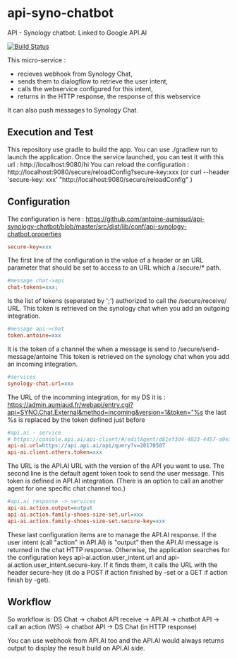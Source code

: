 # api-syno-chatbot
API - Synology chatbot: Linked to Google API.AI

[![Build Status](https://travis-ci.org/antoine-aumjaud/api-synology-chatbot.svg?branch=master)](https://travis-ci.org/antoine-aumjaud/api-synology-chatbot)

This micro-service :  
- recieves webhook from Synology Chat,
- sends them to dialogflow to retrieve the user intent,
- calls the webservice configured for this intent,
- returns in the HTTP response, the response of this webservice

It can also push messages to Synology Chat.


## Execution and Test

This repository use gradle to build the app. You can use ./gradlew run to launch the application.
Once the service launched, you can test it with this url :
http://localhost:9080/hi
You can reload the configuration : 
http://localhost:9080/secure/reloadConfig?secure-key:xxx (or curl --header 'secure-key: xxx' "http://localhost:9080/secure/reloadConfig" )

## Configuration
The configuration is here : https://github.com/antoine-aumjaud/api-synology-chatbot/blob/master/src/dist/lib/conf/api-synology-chatbot.properties

```ini
secure-key=xxx
```
The first line of the configuration is the value of a header or an URL parameter that should be set to access to an URL which a /secure/* path.

```ini
#message chat->api
chat-tokens=xxx;
```
Is the list of tokens (seperated by ';') authorized to call the /secure/receive/ URL.
This token is retrieved on the synology chat when you add an outgoing integration.

```ini
#message api->chat
token.antoine=xxx
```
It is the token of a channel the when a message is send to /secure/send-message/antoine
This token is retrieved on the synology chat when you add an incoming integration.


```ini
#services
synology-chat.url=xxx
```
The URL of the incomming integration, for my DS it is : https://admin.aumjaud.fr/webapi/entry.cgi?api=SYNO.Chat.External&method=incoming&version=1&token="%s
the last %s is replaced by the token defined just before 

```ini
#api.ai - service
# https://console.api.ai/api-client/#/editAgent/d81ef3d4-4023-4457-a9e3-0779f4531615/
api-ai.url=https://api.api.ai/api/query?v=20170507
api-ai.client.others.token=xxx
```

The URL is the API.AI URL with the version of the API you want to use.
The second line is the default agent token took to send the user message. This token is defined in API.AI integration.
(There is an option to call an another agent for one specific chat channel too.)

```ini
#api.ai response -> services
api-ai.action.output=output
api-ai.action.family-shoes-size-set.url=xxx
api-ai.action.family-shoes-size-set.secure-key=xxx
```
These last configuration items are to manage the API.AI response. If the user intent (call "action" in API.AI) is "output" then the API.AI message is returned in the chat HTTP response. 
Otherwise, the application searches for the configuration keys api-ai.action.user_intent.url and api-ai.action.user_intent.secure-key. If it finds them, it calls the URL with the header secure-hey (it do a POST if action finished by -set or a GET if action finish by -get).

## Workflow
So workflow is:
DS Chat -> chabot API receive -> API.AI -> chatbot API -> call an action (WS) -> chatbot API -> DS Chat (in HTTP response)

You can use webhook from API.AI too and the API.AI would always returns output to display the result build on API.AI side.
